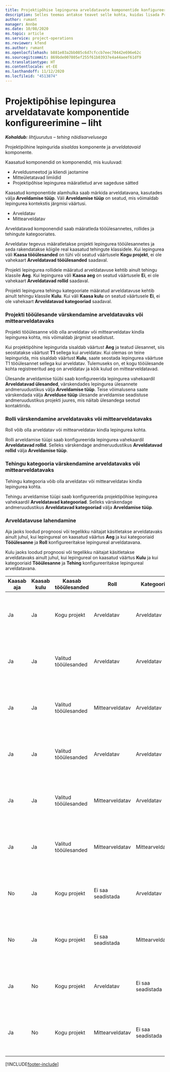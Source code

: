 ```yaml
---
title: Projektipõhise lepingurea arveldatavate komponentide konfigureerimine – liht
description: Selles teemas antakse teavet selle kohta, kuidas lisada Project Operationsis lepinguridadele arveldatavaid komponente.
author: rumant
manager: Annbe
ms.date: 10/08/2020
ms.topic: article
ms.service: project-operations
ms.reviewer: kfend
ms.author: rumant
ms.openlocfilehash: b881e03a2bb085c6d7cfccb7eec70442e696e62c
ms.sourcegitcommit: 869bde007805ef255f61b03937e4a44aeef61df9
ms.translationtype: HT
ms.contentlocale: et-EE
ms.lasthandoff: 11/12/2020
ms.locfileid: "4513874"
---
```

# <a name="configure-chargeable-components-of-a-project-based-contract-line---lite"></a>Projektipõhise lepingurea arveldatavate komponentide konfigureerimine – liht

_**Kohaldub:** lihtjuurutus – tehing näidisarvelusega_

Projektipõhine lepingurida *sisaldas* komponente ja *arveldatavaid* komponente.

Kaasatud komponendid on komponendid, mis kuuluvad:

  - Arveldusmeetod ja kliendi jaotamine
  - Mitteületatavad limiidid 
  - Projektipõhise lepingurea määratletud arve sageduse sätted

Kaasatud komponentide alamhulka saab märkida arveldatavana, kasutades välja **Arveldamise tüüp**. Väli **Arveldamise tüüp** on seatud, mis võimaldab lepingurea kontekstis järgmisi väärtusi.

  - Arveldatav
  - Mittearveldatav

Arveldatavad komponendid saab määratleda tööülesannetes, rollides ja tehingute kategooriates.

Arveldatav tegevus määratletakse projekti lepingurea tööülesannetes ja seda rakendatakse kõigile real kaasatud tehingute klassidele. Kui lepingurea väli **Kaasa tööülesanded** on tühi või seatud väärtusele **Kogu projekt**, ei ole vahekaart **Arveldatavad tööülesanded** saadaval.

Projekti lepingurea rollidele määratud arveldatavuse kehtib ainult tehingu klassile **Aeg**. Kui lepingurea väli **Kaasa aeg** on seatud väärtusele **Ei**, ei ole vahekaart **Arveldatavad rollid** saadaval.

Projekti lepingurea tehingu kategooriate määratud arveldatavuse kehtib ainult tehingu klassile **Kulu**. Kui väli **Kaasa kulu** on seatud väärtusele **Ei**, ei ole vahekaart **Arveldatavad kategooriad** saadaval.

### <a name="update-a-project-task-as-chargeable-or-non-chargeable"></a>Projekti tööülesande värskendamine arveldatavaks või mittearveldatavaks

Projekti tööülesanne võib olla arveldatav või mittearveldatav kindla lepingurea kohta, mis võimaldab järgmist seadistust.

Kui projektipõhine lepingurida sisaldab väärtust **Aeg** ja teatud ülesannet, siis seostatakse väärtust **T1** sellega kui arveldatav. Kui olemas on teine lepingurida, mis sisaldab väärtust **Kulu**, saate seostada lepingurea väärtuse T1 tööülesannet sellega kui arveldatav. Tulemuseks on, et kogu tööülesande kohta registreeritud aeg on arveldatav ja kõik kulud on mittearveldatavad.

Ülesande arveldamise tüübi saab konfigureerida lepingurea vahekaardil **Arveldatavad ülesanded**, värskendades lepingurea ülesannete andmeruudustikus välja **Arveldamise tüüp**. Teise võimalusena saate värskendada välja **Arvelduse tüüp** ülesande arveldamise seadistuse andmeruudustikus projekti juures, mis näitab ülesandega seotud kontaktiridu.

### <a name="update-a-role-as-chargeable-or-non-chargeable"></a>Rolli värskendamine arveldatavaks või mittearveldatavaks

Roll võib olla arveldatav või mittearveldatav kindla lepingurea kohta.

Rolli arveldamise tüüpi saab konfigureerida lepingurea vahekaardil **Arveldatavad rollid**. Selleks värskendage andmeruudustikus **Arveldatavad rollid** välja **Arveldamise tüüp**.

### <a name="update-a-transaction-category-as-chargeable-or-non-chargeable"></a>Tehingu kategooria värskendamine arveldatavaks või mittearveldatavaks

Tehingu kategooria võib olla arveldatav või mittearveldatav kindla lepingurea kohta.

Tehingu arveldamise tüüpi saab konfigureerida projektipõhise lepingurea vahekaardil **Arveldatavad kategooriad**. Selleks värskendage andmeruudustikus **Arveldatavad kategooriad** välja **Arveldamise tüüp**.

### <a name="resolve-chargeability"></a>Arveldatavuse lahendamine

Aja jaoks loodud prognoosi või tegelikku näitajat käsitletakse arveldatavaks ainult juhul, kui lepingureal on kaasatud väärtus **Aeg** ja kui kategooriaid **Tööülesanne** ja **Roll** konfigureeritakse lepingureal arveldatavana.

Kulu jaoks loodud prognoosi või tegelikku näitajat käsitletakse arveldatavaks ainult juhul, kui lepingureal on kaasatud väärtus **Kulu** ja kui kategooriaid **Tööülesanne** ja **Tehing** konfigureeritakse lepingureal arveldatavana.


| Kaasab aja | Kaasab kulu | Kaasab tööülesanded | Roll           | Kategooria       | Toiming                                                                                                      |
|---------------|------------------|----------------|----------------|----------------|-----------------------------------------------------------------------------------------------------------|
| Ja           | Ja              | Kogu projekt | Arveldatav     | Arveldatav     | Tegeliku aja arveldamine: **Arveldatav** </br> Tegeliku kulu arveldamise tüüp: **Arveldatav**           |
| Ja           | Ja              | Valitud tööülesanded | Arveldatav     | Arveldatav     | Tegeliku aja arveldamine: **Arveldatav** </br> Tegeliku kulu arveldamise tüüp: **Arveldatav**           |
| Ja           | Ja              | Valitud tööülesanded | Mittearveldatav | Arveldatav     | Tegeliku aja arveldamine: **Mittearveldatav** </br> Tegeliku kulu arveldamise tüüp: **Arveldatav**       |
| Ja           | Ja              | Valitud tööülesanded | Arveldatav     | Arveldatav     | Tegeliku aja arveldamine: **Mittearveldatav** </br> Tegeliku kulu arveldamise tüüp: **Mittearveldatav** |
| Ja           | Ja              | Valitud tööülesanded | Mittearveldatav | Arveldatav     | Tegeliku aja arveldamine: **Mittearveldatav** </br> Tegeliku kulu arveldamise tüüp: **Mittearveldatav** |
| Ja           | Ja              | Valitud tööülesanded | Mittearveldatav | Mittearveldatav | Tegeliku aja arveldamine: **Mittearveldatav** </br> Tegeliku kulu arveldamise tüüp: **Mittearveldatav** |
| No            | Ja              | Kogu projekt | Ei saa seadistada   | Arveldatav     | Tegeliku aja arveldamine: **Pole saadaval**</br>Tegeliku kulu arveldamise tüüp: **Arveldatav**          |
| No            | Ja              | Kogu projekt | Ei saa seadistada   | Mittearveldatav | Tegeliku aja arveldamine: **Pole saadaval**</br> Tegeliku kulu arveldamise tüüp: **Mittearveldatav**     |
| Ja           | No               | Kogu projekt | Arveldatav     | Ei saa seadistada   | Tegeliku aja arveldamine: **Arveldatav** </br> Tegeliku kulu arveldamise tüüp: **Pole saadaval**        |
| Ja           | No               | Kogu projekt | Mittearveldatav | Ei saa seadistada   | Tegeliku aja arveldamine: **Mittearveldatav** </br>Tegeliku kulu arveldamise tüüp: **Pole saadaval**   |


[!INCLUDE[footer-include](../../includes/footer-banner.md)]